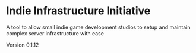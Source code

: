 # Indie Infrastructure Initiative
A tool to allow small indie game development studios to setup and maintain complex server infrastructure with ease

Version 0.1.12

